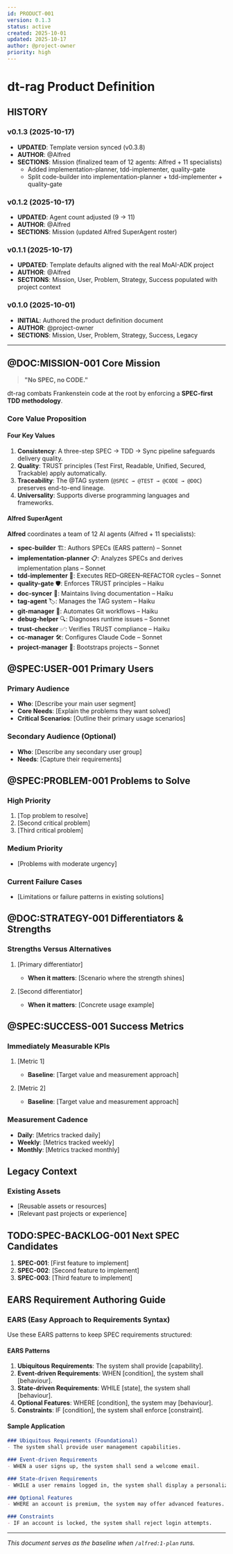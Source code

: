 ```yaml
---
id: PRODUCT-001
version: 0.1.3
status: active
created: 2025-10-01
updated: 2025-10-17
author: @project-owner
priority: high
---
```


# dt-rag Product Definition

## HISTORY

### v0.1.3 (2025-10-17)
- **UPDATED**: Template version synced (v0.3.8)
- **AUTHOR**: @Alfred
- **SECTIONS**: Mission (finalized team of 12 agents: Alfred + 11 specialists)
  - Added implementation-planner, tdd-implementer, quality-gate
  - Split code-builder into implementation-planner + tdd-implementer + quality-gate

### v0.1.2 (2025-10-17)
- **UPDATED**: Agent count adjusted (9 → 11)
- **AUTHOR**: @Alfred
- **SECTIONS**: Mission (updated Alfred SuperAgent roster)

### v0.1.1 (2025-10-17)
- **UPDATED**: Template defaults aligned with the real MoAI-ADK project
- **AUTHOR**: @Alfred
- **SECTIONS**: Mission, User, Problem, Strategy, Success populated with project context

### v0.1.0 (2025-10-01)
- **INITIAL**: Authored the product definition document
- **AUTHOR**: @project-owner
- **SECTIONS**: Mission, User, Problem, Strategy, Success, Legacy

---

## @DOC:MISSION-001 Core Mission

> **"No SPEC, no CODE."**

dt-rag combats Frankenstein code at the root by enforcing a **SPEC-first TDD methodology**.

### Core Value Proposition

#### Four Key Values

1. **Consistency**: A three-step SPEC → TDD → Sync pipeline safeguards delivery quality.
2. **Quality**: TRUST principles (Test First, Readable, Unified, Secured, Trackable) apply automatically.
3. **Traceability**: The @TAG system (`@SPEC → @TEST → @CODE → @DOC`) preserves end-to-end lineage.
4. **Universality**: Supports diverse programming languages and frameworks.

#### Alfred SuperAgent

**Alfred** coordinates a team of 12 AI agents (Alfred + 11 specialists):
- **spec-builder** 🏗️: Authors SPECs (EARS pattern) – Sonnet
- **implementation-planner** 📋: Analyzes SPECs and derives implementation plans – Sonnet
- **tdd-implementer** 🔬: Executes RED–GREEN–REFACTOR cycles – Sonnet
- **quality-gate** 🛡️: Enforces TRUST principles – Haiku
- **doc-syncer** 📖: Maintains living documentation – Haiku
- **tag-agent** 🏷️: Manages the TAG system – Haiku
- **git-manager** 🚀: Automates Git workflows – Haiku
- **debug-helper** 🔍: Diagnoses runtime issues – Sonnet
- **trust-checker** ✅: Verifies TRUST compliance – Haiku
- **cc-manager** 🛠️: Configures Claude Code – Sonnet
- **project-manager** 📂: Bootstraps projects – Sonnet

## @SPEC:USER-001 Primary Users

### Primary Audience
- **Who**: [Describe your main user segment]
- **Core Needs**: [Explain the problems they want solved]
- **Critical Scenarios**: [Outline their primary usage scenarios]

### Secondary Audience (Optional)
- **Who**: [Describe any secondary user group]
- **Needs**: [Capture their requirements]

## @SPEC:PROBLEM-001 Problems to Solve

### High Priority
1. [Top problem to resolve]
2. [Second critical problem]
3. [Third critical problem]

### Medium Priority
- [Problems with moderate urgency]

### Current Failure Cases
- [Limitations or failure patterns in existing solutions]

## @DOC:STRATEGY-001 Differentiators & Strengths

### Strengths Versus Alternatives
1. [Primary differentiator]
   - **When it matters**: [Scenario where the strength shines]

2. [Second differentiator]
   - **When it matters**: [Concrete usage example]

## @SPEC:SUCCESS-001 Success Metrics

### Immediately Measurable KPIs
1. [Metric 1]
   - **Baseline**: [Target value and measurement approach]

2. [Metric 2]
   - **Baseline**: [Target value and measurement approach]

### Measurement Cadence
- **Daily**: [Metrics tracked daily]
- **Weekly**: [Metrics tracked weekly]
- **Monthly**: [Metrics tracked monthly]

## Legacy Context

### Existing Assets
- [Reusable assets or resources]
- [Relevant past projects or experience]

## TODO:SPEC-BACKLOG-001 Next SPEC Candidates

1. **SPEC-001**: [First feature to implement]
2. **SPEC-002**: [Second feature to implement]
3. **SPEC-003**: [Third feature to implement]

## EARS Requirement Authoring Guide

### EARS (Easy Approach to Requirements Syntax)

Use these EARS patterns to keep SPEC requirements structured:

#### EARS Patterns
1. **Ubiquitous Requirements**: The system shall provide [capability].
2. **Event-driven Requirements**: WHEN [condition], the system shall [behaviour].
3. **State-driven Requirements**: WHILE [state], the system shall [behaviour].
4. **Optional Features**: WHERE [condition], the system may [behaviour].
5. **Constraints**: IF [condition], the system shall enforce [constraint].

#### Sample Application
```markdown
### Ubiquitous Requirements (Foundational)
- The system shall provide user management capabilities.

### Event-driven Requirements
- WHEN a user signs up, the system shall send a welcome email.

### State-driven Requirements
- WHILE a user remains logged in, the system shall display a personalized dashboard.

### Optional Features
- WHERE an account is premium, the system may offer advanced features.

### Constraints
- IF an account is locked, the system shall reject login attempts.
```

---

_This document serves as the baseline when `/alfred:1-plan` runs._
